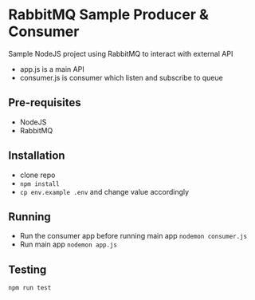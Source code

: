 # RabbitMQ Sample Producer & Consumer

Sample NodeJS project using RabbitMQ to interact with external API

* app.js is a main API
* consumer.js is consumer which listen and subscribe to queue

## Pre-requisites

* NodeJS
* RabbitMQ

## Installation

* clone repo
* `npm install`
* `cp env.example .env` and change value accordingly

## Running

* Run the consumer app before running main app `nodemon consumer.js`
* Run main app `nodemon app.js`

## Testing

`npm run test`